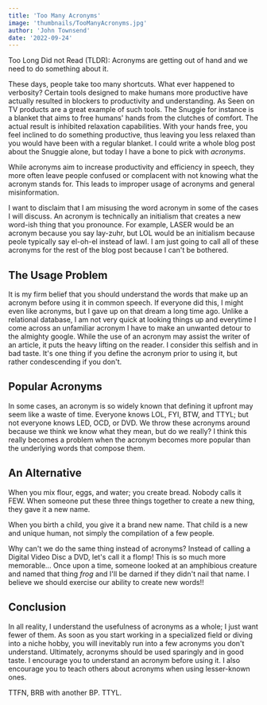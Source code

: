 ```yaml
---
title: 'Too Many Acronyms'
image: 'thumbnails/TooManyAcronyms.jpg'
author: 'John Townsend'
date: '2022-09-24'
---
```


Too Long Did not Read (TLDR): Acronyms are getting out of hand and we need to do something about it.

These days, people take too many shortcuts. What ever happened to verbosity? Certain tools designed to make humans more productive have actually resulted in blockers to productivity and understanding. As Seen on TV products are a great example of such tools. The Snuggie for instance is a blanket that aims to free humans' hands from the clutches of comfort. The actual result is inhibited relaxation capabilities. With your hands free, you feel inclined to do something productive, thus leaving you less relaxed than you would have been with a regular blanket. I could write a whole blog post about the Snuggie alone, but today I have a bone to pick with _acronyms_.

While acronyms aim to increase productivity and efficiency in speech, they more often leave people confused or complacent with not knowing what the acronym stands for. This leads to improper usage of acronyms and general misinformation. 

I want to disclaim that I am misusing the word acronym in some of the cases I will discuss. An acronym is technically an initialism that creates a new word-ish thing that you pronounce. For example, LASER would be an acronym because you say lay-zuhr, but LOL would be an initialism because peole typically say el-oh-el instead of lawl. I am just going to call all of these acronyms for the rest of the blog post because I can't be bothered.

## The Usage Problem
It is my firm belief that you should understand the words that make up an acronym before using it in common speech. If everyone did this, I might even like acronyms, but I gave up on that dream a long time ago. Unlike a relational database, I am not very quick at looking things up and everytime I come across an unfamiliar acronym I have to make an unwanted detour to the almighty google. While the use of an acronym may assist the writer of an article, it puts the heavy lifting on the reader. I consider this selfish and in bad taste. It's one thing if you define the acronym prior to using it, but rather condescending if you don't.

## Popular Acronyms
In some cases, an acronym is so widely known that defining it upfront may seem like a waste of time. Everyone knows LOL, FYI, BTW, and TTYL; but not everyone knows LED, OCD, or DVD. We throw these acronyms around because we think we know what they mean, but do we really? I think this really becomes a problem when the acronym becomes more popular than the underlying words that compose them.

## An Alternative
When you mix flour, eggs, and water; you create bread. Nobody calls it FEW. When someone put these three things together to create a new thing, they gave it a new name.

When you birth a child, you give it a brand new name. That child is a new and unique human, not simply the compilation of a few people. 

Why can't we do the same thing instead of acronyms? Instead of calling a Digital Video Disc a DVD, let's call it a flomp! This is so much more memorable... Once upon a time, someone looked at an amphibious creature and named that thing _frog_ and I'll be darned if they didn't nail that name. I believe we should exercise our ability to create new words!!

## Conclusion
In all reality, I understand the usefulness of acronyms as a whole; I just want fewer of them. As soon as you start working in a specialized field or diving into a niche hobby, you will inevitably run into a few acronyms you don't understand. Ultimately, acronyms should be used sparingly and in good taste. I encourage you to understand an acronym before using it. I also encourage you to teach others about acronyms when using lesser-known ones. 

TTFN, BRB with another BP. TTYL.